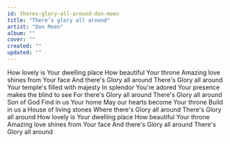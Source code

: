 ```yaml
---
id: theres-glory-all-around-don-moen
title: "There’s glory all around"
artist: "Don Moen"
album: ""
cover: ""
created: ""
updated: ""
---
```


How lovely is Your dwelling place
How beautiful Your throne
Amazing love shines from Your face
And there's Glory all around
There's Glory all around
Your temple's filled with majesty
In splendor You're adored
Your presence makes the blind to see
For there's Glory all around
There's Glory all around
Son of God
Find in us Your home
May our hearts become Your throne
Build in us a House of living stones
Where there's Glory all around
There's Glory all around
How lovely is Your dwelling place
How beautiful Your throne
Amazing love shines from Your face
And there's Glory all around
There's Glory all around